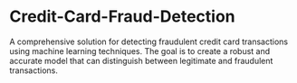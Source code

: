 # Credit-Card-Fraud-Detection
A comprehensive solution for detecting fraudulent credit card transactions using machine learning techniques. The goal is to create a robust and accurate model that can distinguish between legitimate and fraudulent transactions.
